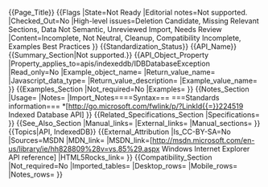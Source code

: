 {{Page_Title}}
{{Flags
|State=Not Ready
|Editorial notes=Not supported.
|Checked_Out=No
|High-level issues=Deletion Candidate, Missing Relevant Sections, Data Not Semantic, Unreviewed Import, Needs Review
|Content=Incomplete, Not Neutral, Cleanup, Compatibility Incomplete, Examples Best Practices
}}
{{Standardization_Status}}
{{API_Name}}
{{Summary_Section|Not supported.}}
{{API_Object_Property
|Property_applies_to=apis/indexeddb/IDBDatabaseException
|Read_only=No
|Example_object_name=
|Return_value_name=
|Javascript_data_type=
|Return_value_description=
|Example_value_name=
}}
{{Examples_Section
|Not_required=No
|Examples=
}}
{{Notes_Section
|Usage=
|Notes=
|Import_Notes====Syntax===
===Standards information===
*[http://go.microsoft.com/fwlink/p/?LinkId{{=}}224519 Indexed Database API]
}}
{{Related_Specifications_Section
|Specifications=
}}
{{See_Also_Section
|Manual_links=
|External_links=
|Manual_sections=
}}
{{Topics|API, IndexedDB}}
{{External_Attribution
|Is_CC-BY-SA=No
|Sources=MSDN
|MDN_link=
|MSDN_link=[http://msdn.microsoft.com/en-us/library/ie/hh828809%28v=vs.85%29.aspx Windows Internet Explorer API reference]
|HTML5Rocks_link=
}}
{{Compatibility_Section
|Not_required=No
|Imported_tables=
|Desktop_rows=
|Mobile_rows=
|Notes_rows=
}}